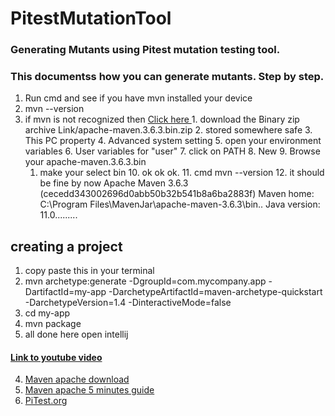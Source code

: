 # PitestMutationTool

### Generating Mutants using Pitest mutation testing tool.
### This documentss how you can generate mutants. Step by step.
1. Run cmd and see if you have mvn installed your device
2. mvn --version
  1. if mvn is not recognized then [Click here ](https://maven.apache.org/download.cgi)
    1. download the Binary zip archive Link/apache-maven.3.6.3.bin.zip
    2. stored somewhere safe
    3. This PC property
    4. Advanced system setting 
    5. open your environment variables
    6. User variables for "user"
    7. click on PATH
    8. New 
    9. Browse your apache-maven.3.6.3.bin
      1. make your select bin
    10. ok ok ok.
    11. cmd mvn --version 
    12. it should be fine by now
Apache Maven 3.6.3 (cecedd343002696d0abb50b32b541b8a6ba2883f)
Maven home: C:\Program Files\MavenJar\apache-maven-3.6.3\bin\..
Java version: 11.0.........
## creating a project
1. copy paste this in your terminal
  1. mvn archetype:generate -DgroupId=com.mycompany.app -DartifactId=my-app -DarchetypeArtifactId=maven-archetype-quickstart -DarchetypeVersion=1.4 -DinteractiveMode=false
2. cd my-app
3. mvn package
4. all done here open intellij

#### [Link to youtube video](https://www.youtube.com/watch?v=2fTbTloON3A)


4. [Maven apache download](https://maven.apache.org/download.cgi​)
5. [Maven apache 5 minutes guide](https://maven.apache.org/guides/getti...​)
6. [PiTest.org](https://pitest.org/quickstart/maven/)
